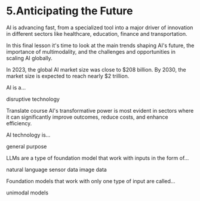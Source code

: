 # 5.Anticipating the Future

AI is advancing fast, from a specialized tool into a major driver of innovation in different sectors like healthcare, education, finance and transportation.

In this final lesson it's time to look at the main trends shaping AI's future, the importance of multimodality, and the challenges and opportunities in scaling AI globally.

In 2023, the global AI market size was close to $208 billion. By 2030, the market size is expected to reach nearly $2 trillion.

AI is a…

disruptive technology


Translate course
AI's transformative power is most evident in sectors where it can significantly improve outcomes, reduce costs, and enhance efficiency.

AI technology is…

general purpose

LLMs are a type of foundation model that work with inputs in the form of…

natural language
sensor data
image data

Foundation models that work with only one type of input are called…

unimodal models
